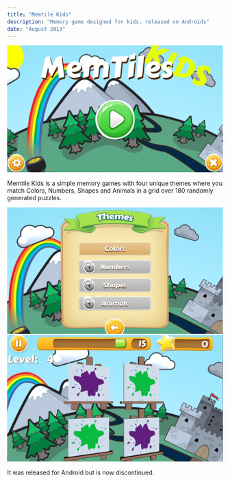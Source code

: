 ```yaml
---
title: "Memtile Kids"
description: "Memory game designed for kids, released on Androids"
date: "August 2013"
---
```


![memtile kids intro](./memtile-kids-intro.png)

Memtile Kids is a simple memory games with four unique themes where you match Colors, Numbers, Shapes and Animals in a grid over 180 randomly generated puzzles.

![memtile kids screenshot](./memtile-kids-0.png)
![memtile kids screenshot](./memtile-kids-1.png)

It was released for Android but is now discontinued.
